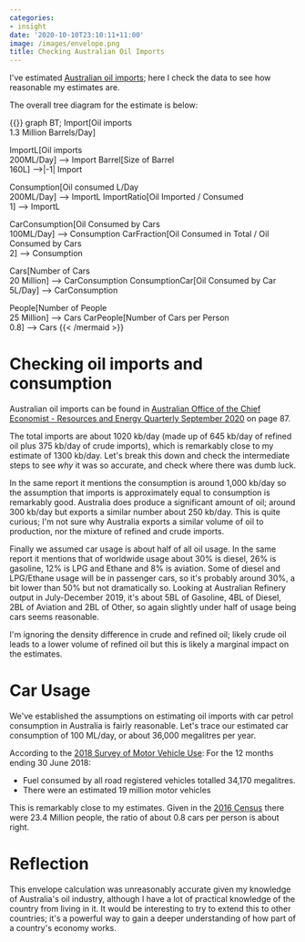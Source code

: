 ```yaml
---
categories:
- insight
date: '2020-10-10T23:10:11+11:00'
image: /images/envelope.png
title: Checking Australian Oil Imports
---
```


I've estimated [Australian oil imports](/au-oil-imports); here I check the data to see how reasonable my estimates are.

The overall tree diagram for the estimate is below:


{{<mermaid>}}
graph BT;
   Import[Oil imports<br/>1.3 Million Barrels/Day]

   ImportL[Oil imports<br/>200ML/Day] --> Import
   Barrel[Size of Barrel<br/>160L] -->|-1| Import
   
   Consumption[Oil consumed L/Day<br/>200ML/Day] --> ImportL
   ImportRatio[Oil Imported / Consumed<br/>1] --> ImportL
   
   CarConsumption[Oil Consumed by Cars<br/>100ML/Day] --> Consumption
   CarFraction[Oil Consumed in Total  / Oil Consumed by Cars<br/>2] --> Consumption
   
   Cars[Number of Cars<br/>20 Million] --> CarConsumption
   ConsumptionCar[Oil Consumed by Car<br/>5L/Day] --> CarConsumption

   People[Number of People<br/>25 Million] --> Cars
   CarPeople[Number of Cars per Person<br/>0.8] --> Cars
{{< /mermaid >}}


# Checking oil imports and consumption

Australian oil imports can be found in [Australian Office of the Chief Economist - Resources and Energy Quarterly September 2020](https://publications.industry.gov.au/publications/resourcesandenergyquarterlyseptember2020/documents/Resources-and-Energy-Quarterly-Sept-2020.pdf) on page 87.

The total imports are about 1020 kb/day (made up of 645 kb/day of refined oil plus 375 kb/day of crude imports), which is remarkably close to my estimate of 1300 kb/day.
Let's break this down and check the intermediate steps to see *why* it was so accurate, and check where there was dumb luck.

In the same report it mentions the consumption is around 1,000 kb/day so the assumption that imports is approximately equal to consumption is remarkably good.
Australia does produce a significant amount of oil; around 300 kb/day but exports a similar number about 250 kb/day.
This is quite curious; I'm not sure why Australia exports a similar volume of oil to production, nor the mixture of refined and crude imports.

Finally we assumed car usage is about half of all oil usage.
In the same report it mentions that of worldwide usage about 30% is diesel, 26% is gasoline, 12% is LPG and Ethane and 8% is aviation.
Some of diesel and LPG/Ethane usage will be in passenger cars, so it's probably around 30%, a bit lower than 50% but not dramatically so.
Looking at Australian Refinery output in July-December 2019, it's about 5BL of Gasoline, 4BL of Diesel, 2BL of Aviation and 2BL of Other, so again slightly under half of usage being cars seems reasonable.

I'm ignoring the density difference in crude and refined oil; likely crude oil leads to a lower volume of refined oil but this is likely a marginal impact on the estimates.

# Car Usage

We've established the assumptions on estimating oil imports with car petrol consumption in Australia is fairly reasonable.
Let's trace our estimated car consumption of 100 ML/day, or about 36,000 megalitres per year.

According to the [2018 Survey of Motor Vehicle Use](https://www.abs.gov.au/statistics/industry/tourism-and-transport/survey-motor-vehicle-use-australia/latest-release):
For the 12 months ending 30 June 2018:

* Fuel consumed by all road registered vehicles totalled 34,170 megalitres.
* There were an estimated 19 million motor vehicles

This is remarkably close to my estimates.
Given in the [2016 Census](https://www.abs.gov.au/ausstats/abs@.nsf/Lookup/by%20Subject/2071.0~2016~Main%20Features~Snapshot%20of%20Australia,%202016~2) there were 23.4 Million people, the ratio of about 0.8 cars per person is about right.

# Reflection

This envelope calculation was unreasonably accurate given my knowledge of Australia's oil industry, although I have a lot of practical knowledge of the country from living in it.
It would be interesting to try to extend this to other countries; it's a powerful way to gain a deeper understanding of how part of a country's economy works.